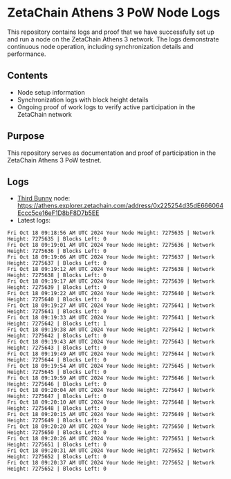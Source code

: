 # ZetaChain Athens 3 PoW Node Logs
This repository contains logs and proof that we have successfully set up and run a node on the ZetaChain Athens 3 network. The logs demonstrate continuous node operation, including synchronization details and performance.

## Contents
- Node setup information
- Synchronization logs with block height details
- Ongoing proof of work logs to verify active participation in the ZetaChain network

## Purpose
This repository serves as documentation and proof of participation in the ZetaChain Athens 3 PoW testnet.

## Logs

- [Third Bunny](https://thirdbunny.xyz/) node: https://athens.explorer.zetachain.com/address/0x225254d35dE666064Eccc5ce16eF1D8bF8D7b5EE
- Latest logs:
```
Fri Oct 18 09:18:56 AM UTC 2024 Your Node Height: 7275635 | Network Height: 7275635 | Blocks Left: 0
Fri Oct 18 09:19:01 AM UTC 2024 Your Node Height: 7275636 | Network Height: 7275636 | Blocks Left: 0
Fri Oct 18 09:19:06 AM UTC 2024 Your Node Height: 7275637 | Network Height: 7275637 | Blocks Left: 0
Fri Oct 18 09:19:12 AM UTC 2024 Your Node Height: 7275638 | Network Height: 7275638 | Blocks Left: 0
Fri Oct 18 09:19:17 AM UTC 2024 Your Node Height: 7275639 | Network Height: 7275639 | Blocks Left: 0
Fri Oct 18 09:19:22 AM UTC 2024 Your Node Height: 7275640 | Network Height: 7275640 | Blocks Left: 0
Fri Oct 18 09:19:27 AM UTC 2024 Your Node Height: 7275641 | Network Height: 7275641 | Blocks Left: 0
Fri Oct 18 09:19:33 AM UTC 2024 Your Node Height: 7275641 | Network Height: 7275642 | Blocks Left: 1
Fri Oct 18 09:19:38 AM UTC 2024 Your Node Height: 7275642 | Network Height: 7275642 | Blocks Left: 0
Fri Oct 18 09:19:43 AM UTC 2024 Your Node Height: 7275643 | Network Height: 7275643 | Blocks Left: 0
Fri Oct 18 09:19:49 AM UTC 2024 Your Node Height: 7275644 | Network Height: 7275644 | Blocks Left: 0
Fri Oct 18 09:19:54 AM UTC 2024 Your Node Height: 7275645 | Network Height: 7275645 | Blocks Left: 0
Fri Oct 18 09:19:59 AM UTC 2024 Your Node Height: 7275646 | Network Height: 7275646 | Blocks Left: 0
Fri Oct 18 09:20:04 AM UTC 2024 Your Node Height: 7275647 | Network Height: 7275647 | Blocks Left: 0
Fri Oct 18 09:20:10 AM UTC 2024 Your Node Height: 7275648 | Network Height: 7275648 | Blocks Left: 0
Fri Oct 18 09:20:15 AM UTC 2024 Your Node Height: 7275649 | Network Height: 7275649 | Blocks Left: 0
Fri Oct 18 09:20:20 AM UTC 2024 Your Node Height: 7275650 | Network Height: 7275650 | Blocks Left: 0
Fri Oct 18 09:20:26 AM UTC 2024 Your Node Height: 7275651 | Network Height: 7275651 | Blocks Left: 0
Fri Oct 18 09:20:31 AM UTC 2024 Your Node Height: 7275652 | Network Height: 7275652 | Blocks Left: 0
Fri Oct 18 09:20:37 AM UTC 2024 Your Node Height: 7275652 | Network Height: 7275652 | Blocks Left: 0
```
